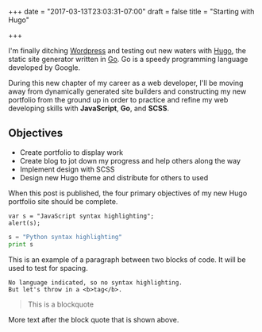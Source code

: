 +++
date = "2017-03-13T23:03:31-07:00"
draft = false
title = "Starting with Hugo"

+++

I'm finally ditching [Wordpress](https://wordpress.org) and testing out new waters with [Hugo](https://gohugo.io), the static site generator written in [Go](https://golang.org). Go is a speedy programming language developed by Google.

During this new chapter of my career as a web developer, I'll be moving away from dynamically generated site builders and constructing my new portfolio from the ground up in order to practice and refine my web developing skills with **JavaScript**, **Go**, and **SCSS**.

## Objectives
- Create portfolio to display work
- Create blog to jot down my progress and help others along the way
- Implement design with SCSS
- Design new Hugo theme and distribute for others to used

When this post is published, the four primary objectives of my new Hugo portfolio site should be complete.

<pre><code class="javascript">var s = "JavaScript syntax highlighting";
alert(s);
</code></pre>

```python
s = "Python syntax highlighting"
print s
```
This is an example of a paragraph between two blocks of code. It will be used to test for spacing.

```
No language indicated, so no syntax highlighting.
But let's throw in a <b>tag</b>.
```
>This is a blockquote

More text after the block quote that is shown above.
